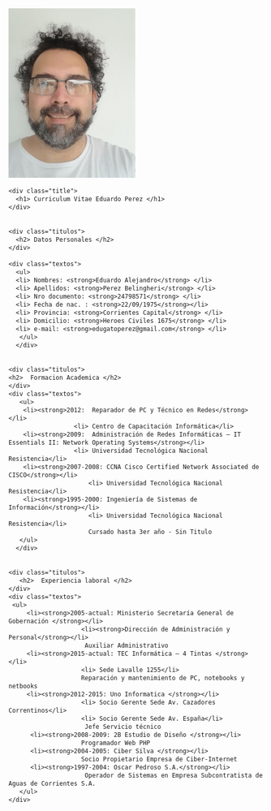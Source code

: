 <html lang="es">
<head>
    <meta charset="UTF-8">
    <meta http-equiv="X-UA-Compatible" content="IE=edge">
    <meta name="viewport" content="width=device-width, initial-scale=1.0">
    <title>Curriculum vitae de Eduardo Perez</title>
    <link rel="stylesheet" type="text/css" href="styles.css">
</head>
 <div class="imagen">
      <img src="edu4.jpg" alt="Eduardo Perez" />
     </div>   
<body>
<div class="body">
       
    <div class="title">
      <h1> Curriculum Vitae Eduardo Perez </h1>
    </div>   
    
     
    <div class="titulos">
      <h2> Datos Personales </h2>
    </div>
    
    <div class="textos">
      <ul>
      <li> Nombres: <strong>Eduardo Alejandro</strong> </li>
      <li> Apellidos: <strong>Perez Belingheri</strong> </li>
      <li> Nro documento: <strong>24798571</strong> </li>
      <li> Fecha de nac. : <strong>22/09/1975</strong></li>
      <li> Provincia: <strong>Corrientes Capital</strong> </li>
      <li> Domicilio: <strong>Heroes Civiles 1675</strong> </li>
      <li> e-mail: <strong>edugatoperez@gmail.com</strong> </li> 
       </ul>
      </div>   
 

    <div class="titulos">
    <h2>  Formacion Academica </h2>
    </div> 
    <div class="textos">
       <ul>
        <li><strong>2012:  Reparador de PC y Técnico en Redes</strong></li>
                      <li> Centro de Capacitación Informática</li>
        <li><strong>2009:  Administración de Redes Informáticas – IT Essentials II: Network Operating Systems</strong></li>
                      <li> Universidad Tecnológica Nacional Resistencia</li>
        <li><strong>2007-2008: CCNA Cisco Certified Network Associated de CISCO</strong></li>
                          <li> Universidad Tecnológica Nacional Resistencia</li>
        <li><strong>1995-2000: Ingeniería de Sistemas de Información</strong></li>
                          <li> Universidad Tecnológica Nacional Resistencia</li>
                          Cursado hasta 3er año - Sin Titulo
       </ul>
      </div>


    <div class="titulos">
       <h2>  Experiencia laboral </h2>
    </div> 
    <div class="textos">
     <ul>
         <li><strong>2005-actual: Ministerio Secretaría General de Gobernación </strong></li>
                        <li><strong>Dirección de Administración y Personal</strong></li>
                         Auxiliar Administrativo
         <li><strong>2015-actual: TEC Informática – 4 Tintas </strong></li>
                        <li> Sede Lavalle 1255</li>
                        Reparación y mantenimiento de PC, notebooks y netbooks
         <li><strong>2012-2015: Uno Informatica </strong></li>
                        <li> Socio Gerente Sede Av. Cazadores Correntinos</li>
                        <li> Socio Gerente Sede Av. España</li>
                         Jefe Servicio técnico
          <li><strong>2008-2009: 2B Estudio de Diseño </strong></li>
                        Programador Web PHP
          <li><strong>2004-2005: Ciber Silva </strong></li>
                        Socio Propietario Empresa de Ciber-Internet
          <li><strong>1997-2004: Oscar Pedroso S.A.</strong></li>
                         Operador de Sistemas en Empresa Subcontratista de Aguas de Corrientes S.A.
       </ul>
    </div>
  
